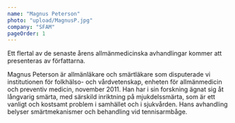 ```yaml
---
name: "Magnus Peterson"
photo: "upload/MagnusP.jpg"
company: "SFAM"
pageOrder: 1
---
```

Ett flertal av de senaste årens allmänmedicinska avhandlingar kommer att presenteras av författarna.

Magnus Peterson är allmänläkare och smärtläkare som disputerade vi institutionen för folkhälso- och vårdvetenskap, enheten för allmänmedicin och preventiv medicin, november 2011. Han har i sin forskning ägnat sig åt långvarig smärta, med särskild inriktning på mjukdelssmärta, som är ett vanligt och kostsamt problem i samhället och i sjukvården. Hans avhandling belyser smärtmekanismer och behandling vid tennisarmbåge.
